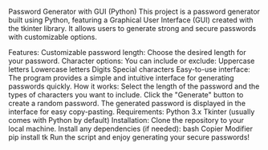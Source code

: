 Password Generator with GUI (Python)
This project is a password generator built using Python, featuring a Graphical User Interface (GUI) created with the tkinter library. It allows users to generate strong and secure passwords with customizable options.

Features:
Customizable password length: Choose the desired length for your password.
Character options: You can include or exclude:
Uppercase letters
Lowercase letters
Digits
Special characters
Easy-to-use interface: The program provides a simple and intuitive interface for generating passwords quickly.
How it works:
Select the length of the password and the types of characters you want to include.
Click the "Generate" button to create a random password.
The generated password is displayed in the interface for easy copy-pasting.
Requirements:
Python 3.x
Tkinter (usually comes with Python by default)
Installation:
Clone the repository to your local machine.
Install any dependencies (if needed):
bash
Copier
Modifier
pip install tk
Run the script and enjoy generating your secure passwords!
